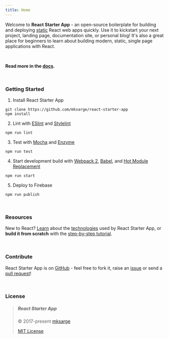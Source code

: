 ```yaml
---
title: Home
---
```


Welcome to **React Starter App** - an open-source boilerplate for building and deploying
[static][swa] React web apps quickly. Use it to kickstart your next project, landing page,
documentation site, or personal blog! It's also a great place for beginners to learn about
building modern, static, single page applications with React.

<br>

**Read more in the [docs](/docs).**

<br>

### Getting Started

1. Install React Starter App
```
git clone https://github.com/mksarge/react-starter-app
npm install
```

2. Lint with [ESlint][eslint] and [Stylelint][stylelint]
```
npm run lint
```

3. Test with [Mocha][mocha] and [Enzyme][enzyme]
```
npm run test
```

4. Start development build with [Webpack 2][webpack], [Babel][babel], and
[Hot Module Replacement][hmr]
```
npm run start
```

5. Deploy to Firebase
```
npm run publish
```

<br>

### Resources

New to React? [Learn](docs#concepts-and-technologies) about the
[technologies](/docs#core-technologies) used by React Starter App, or **build it from scratch**
with the [step-by-step tutorial](/docs#tutorial).

<br>

### Contribute

React Starter App is on [GitHub][github] - feel free to fork it, raise an [issue][issues] or
send a [pull request][pulls]!

<br>

### License

> ##### React Starter App
>
> © 2017-present [mksarge][mksarge]
>
> [MIT License][license]

[swa]: <https://staticapps.org/>
[eslint]: <http://eslint.org/>
[stylelint]: <http://stylelint.io/>
[mocha]: <https://mochajs.org/>
[enzyme]: <http://airbnb.io/enzyme/>
[webpack]: <https://webpack.js.org/>
[babel]: <https://babeljs.io/>
[hmr]: <https://webpack.js.org/guides/hmr-react/>
[github]: <https://github.com/mksarge/react-starter-app>
[issues]: <https://github.com/mksarge/react-starter-app/issues>
[pulls]: <https://github.com/mksarge/react-starter-app/pulls>
[mksarge]: <https://github.com/mksarge/>
[license]: <https://github.com/mksarge/react-starter-app/blob/master/LICENSE.txt>
